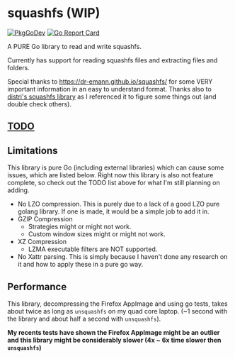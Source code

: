 # squashfs (WIP)

[![PkgGoDev](https://pkg.go.dev/badge/github.com/CalebQ42/squashfs)](https://pkg.go.dev/github.com/CalebQ42/squashfs) [![Go Report Card](https://goreportcard.com/badge/github.com/CalebQ42/squashfs)](https://goreportcard.com/report/github.com/CalebQ42/squashfs)

A PURE Go library to read and write squashfs.

Currently has support for reading squashfs files and extracting files and folders.

Special thanks to <https://dr-emann.github.io/squashfs/> for some VERY important information in an easy to understand format.
Thanks also to [distri's squashfs library](https://github.com/distr1/distri/tree/master/internal/squashfs) as I referenced it to figure some things out (and double check others).

## [TODO](https://github.com/CalebQ42/squashfs/projects/1?fullscreen=true)

## Limitations

This library is pure Go (including external libraries) which can cause some issues, which are listed below. Right now this library is also not feature complete, so check out the TODO list above for what I'm still planning on adding.

* No LZO compression. This is purely due to a lack of a good LZO pure golang library. If one is made, it would be a simple job to add it in.
* GZIP Compression
  * Strategies might or might not work.
  * Custom window sizes might or might not work.
* XZ Compression
  * LZMA executable filters are NOT supported.
* No Xattr parsing. This is simply because I haven't done any research on it and how to apply these in a pure go way.

## Performance

This library, decompressing the Firefox AppImage and using go tests, takes about twice as long as `unsquashfs` on my quad core laptop. (~1 second with the library and about half a second with `unsquashfs`).

**My recents tests have shown the Firefox AppImage might be an outlier and this library might be considerably slower (4x ~ 6x time slower then `unsquashfs`)**
